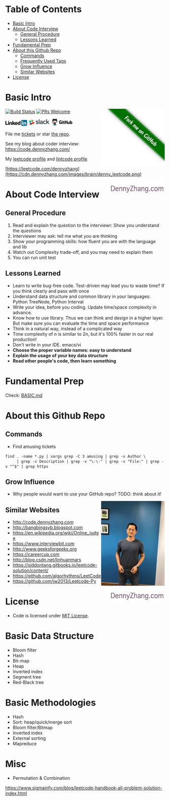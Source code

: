 Table of Contents
=================

   * [Basic Intro](#basic-intro)
   * [About Code Interview](#about-code-interview)
      * [General Procedure](#general-procedure)
      * [Lessons Learned](#lessons-learned)
   * [Fundamental Prep](#fundamental-prep)
   * [About this Github Repo](#about-this-github-repo)
      * [Commands](#commands)
      * [Frequently Used Tags](#frequently-used-tags)
      * [Grow Influence](#grow-influence)
      * [Similar Websites](#similar-websites)
   * [License](#license)

# Basic Intro
<a href="https://github.com/DennyZhang?tab=followers"><img align="right" width="200" height="183" src="https://raw.githubusercontent.com/USDevOps/mywechat-slack-group/master/images/fork_github.png" /></a>

[![Build Status](https://travis-ci.org/DennyZhang/challenges-leetcode-interesting.svg?branch=master)](https://travis-ci.org/DennyZhang/challenges-leetcode-interesting) [![PRs Welcome](https://img.shields.io/badge/PRs-welcome-brightgreen.svg)](http://makeapullrequest.com)

[![LinkedIn](https://raw.githubusercontent.com/USDevOps/mywechat-slack-group/master/images/linkedin_icon.png)](https://www.linkedin.com/in/dennyzhang001) [![Slack](https://raw.githubusercontent.com/USDevOps/mywechat-slack-group/master/images/slack.png)](https://www.dennyzhang.com/slack) [![Github](https://raw.githubusercontent.com/USDevOps/mywechat-slack-group/master/images/github.png)](https://github.com/DennyZhang)

File me [tickets](https://github.com/DennyZhang/challenges-leetcode-interesting/issues) or star [the repo](https://github.com/DennyZhang/challenges-leetcode-interesting).

See my blog about coder interview: https://code.dennyzhang.com/

My [leetcode profile](https://leetcode.com/dennyzhang/) and [lintcode profile](https://www.lintcode.com/user/DennyZhang)

[https://leetcode.com/dennyzhang](https://cdn.dennyzhang.com/images/brain/denny_leetcode.png)

<a href="https://www.dennyzhang.com"><img align="right" width="185" height="37" src="https://raw.githubusercontent.com/USDevOps/mywechat-slack-group/master/images/dns_small.png"></a>

# About Code Interview
## General Procedure
1. Read and explain the question to the interviewr: Show you understand the questions
2. Interviewer may ask: tell me what you are thinking
3. Show your programming skills: how fluent you are with the language and lib
4. Watch out Complexity trade-off, and you may need to explain them
5. You can run unit test

## Lessons Learned
- Learn to write bug-free code. Test-driven may lead you to waste time? If you think clearly and pass with once
- Understand data structure and common library in your languages: Python TreeNode, Python Interval
- Write your idea, before you coding. Update time/space complexity in advance.
- Know how to use library. Thus we can think and design in a higher layer. But make sure you can evaluate the time and space performance
- Think in a natural way, instead of a complicated way
- Time complexity of n is similar to 2n, but it's 100% faster in our real production!
- Don't write in your IDE. emacs/vi
- **Choose the proper variable names: easy to understand**
- **Explain the usage of your key data structure**
- **Read other people's code, then learn something**

# Fundamental Prep
Check: [BASIC.md](BASIC.md)

# About this Github Repo
## Commands
- Find amusing tickets

```
find . -name *.py | xargs grep -C 3 amusing | grep -v Author \
     | grep -v Description | grep -v "\-\-" | grep -v "File:" | grep -v "^$" | grep https
```

## Grow Influence
- Why people would want to use your GitHub repo?
  TODO: think about it!

<a href="https://www.dennyzhang.com"><img align="right" width="201" height="268" src="https://raw.githubusercontent.com/USDevOps/mywechat-slack-group/master/images/denny_201706.png"></a>

## Similar Websites
- http://code.dennyzhang.com
- http://bangbingsyb.blogspot.com
- https://en.wikipedia.org/wiki/Online_judge
- https://www.interviewbit.com
- http://www.geeksforgeeks.org
- https://careercup.com
- http://blog.csdn.net/linhuanmars
- https://siddontang.gitbooks.io/leetcode-solution/content/
- https://github.com/algorhythms/LeetCode
- https://github.com/jw2013/Leetcode-Py

<a href="https://www.dennyzhang.com"><img align="right" width="185" height="37" src="https://raw.githubusercontent.com/USDevOps/mywechat-slack-group/master/images/dns_small.png"></a>

# License
- Code is licensed under [MIT License](https://www.dennyzhang.com/wp-content/mit_license.txt).

# Basic Data Structure
- Bloom filter
- Hash
- Bit-map
- Heap
- Inverted index
- Segment tree
- Red-Black tree

# Basic Methodologies
- Hash
- Sort: heap/quick/merge sort
- Bloom filter/Bitmap
- Inverted index
- External sorting
- Mapreduce

# Misc
- Permutation & Combination

https://www.sigmainfy.com/blog/leetcode-handbook-all-problem-solution-index.html
